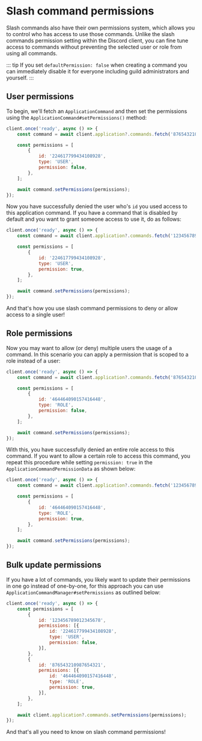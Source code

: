 # Slash command permissions

Slash commands also have their own permissions system, which allows you to control who has access to use those commands. Unlike the slash commands permission setting within the Discord client, you can fine tune access to commands without preventing the selected user or role from using all commands.

::: tip
If you set `defaultPermission: false` when creating a command you can immediately disable it for everyone including guild administrators and yourself.
:::

## User permissions

To begin, we'll fetch an `ApplicationCommand` and then set the permissions using the `ApplicationCommand#setPermissions()` method:

```js
client.once('ready', async () => {
	const command = await client.application?.commands.fetch('876543210987654321');

	const permissions = [
		{
			id: '224617799434108928',
			type: 'USER',
			permission: false,
		},
	];

	await command.setPermissions(permissions);
});
```

Now you have successfully denied the user who's `id` you used access to this application command.
If you have a command that is disabled by default and you want to grant someone access to use it, do as follows:

```js {8}
client.once('ready', async () => {
	const command = await client.application?.commands.fetch('123456789012345678');

	const permissions = [
		{
			id: '224617799434108928',
			type: 'USER',
			permission: true,
		},
	];

	await command.setPermissions(permissions);
});
```

And that's how you use slash command permissions to deny or allow access to a single user!


## Role permissions

Now you may want to allow (or deny) multiple users the usage of a command. In this scenario you can apply a permission that is scoped to a role instead of a user:

```js {7,8}
client.once('ready', async () => {
	const command = await client.application?.commands.fetch('876543210987654321');

	const permissions = [
		{
			id: '464464090157416448',
			type: 'ROLE',
			permission: false,
		},
	];

	await command.setPermissions(permissions);
});
```

With this, you have successfully denied an entire role access to this command. If you want to allow a certain role to access this command, you repeat this procedure while setting `permission: true` in the `ApplicationCommandPermissionData` as shown below:

```js {8}
client.once('ready', async () => {
	const command = await client.application?.commands.fetch('123456789012345678');

	const permissions = [
		{
			id: '464464090157416448',
			type: 'ROLE',
			permission: true,
		},
	];

	await command.setPermissions(permissions);
});
```

## Bulk update permissions

If you have a lot of commands, you likely want to update their permissions in one go instead of one-by-one, for this approach you can use `ApplicationCommandManager#setPermissions` as outlined below:

```js {2-19,21}
client.once('ready', async () => {
	const permissions = [
		{
			id: '123456789012345678',
			permissions: [{
				id: '224617799434108928',
				type: 'USER',
				permission: false,
			}],
		},
		{
			id: '876543210987654321',
			permissions: [{
				id: '464464090157416448',
				type: 'ROLE',
				permission: true,
			}],
		},
	];

	await client.application?.commands.setPermissions(permissions);
});
```

And that's all you need to know on slash command permissions!